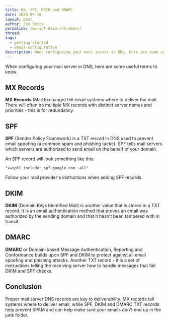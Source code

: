 ```yaml
---
title: MX, SPF, DKIM and DMARC
date: 2025-05-16
layout: post
author: Jim Smits
permalink: /mx-spf-dkim-and-dmarc/
thread: 
tags:
  - getting-started
  - email-configuration
description: When configuring your mail server in DNS, here are some useful terms to know.
---
```

When configuring your mail server in DNS, here are some useful terms to know.  

## MX Records

**MX Records** (Mail Exchange) tell email systems where to deliver the mail.  There will often be multiple MX records with distinct server names and priorities - this is for redundancy.

## SPF

**SPF** (Sender Policy Framework) is a TXT record in DNS used to prevent email spoofing (a common spam and phishing tactic). SPF tells mail servers which servers are authorized to send email on the behalf of your domain.

An SPF record will look something like this:

```
"v=spf1 include:_spf.google.com ~all"
```

Follow your mail provider's instructions when adding SPF records.

## DKIM

**DKIM** (Domain Keys Identified Mail) is another value that is stored in a TXT record. It is an email authentication method that proves an email was authorized by the sending domain and that it hasn't been tampered with in transit. 


## DMARC

**DMARC** or Domain-based Message Authentication, Reporting and Conformance builds upon SPF and DKIM to protect against all email spoofing and phishing attacks.  Another TXT record - it is a set of instructions telling the receiving server how to handle messages that fail DKIM and SPF checks.

## Conclusion

Proper mail server DNS records are key to deliverability. MX records tell systems where to deliver email, while SPF, DKIM and DMARC TXT records help prevent SPAM and can help make sure your emails don't end up in the junk folder. 